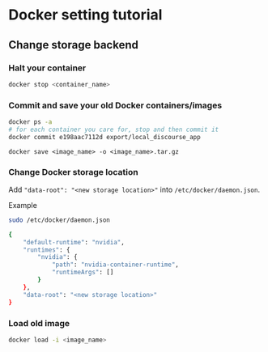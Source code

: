 # Docker setting tutorial

## Change storage backend

### Halt your container
```bash
docker stop <container_name>
```

### Commit and save your old Docker containers/images
```bash
docker ps -a
# for each container you care for, stop and then commit it
docker commit e198aac7112d export/local_discourse_app 
```
`docker save <image_name> -o <image_name>.tar.gz
`

### Change Docker storage location
Add `"data-root": "<new storage location>"` into `/etc/docker/daemon.json`.

Example
```bash
sudo /etc/docker/daemon.json

{
    "default-runtime": "nvidia",
    "runtimes": {
        "nvidia": {
            "path": "nvidia-container-runtime",
            "runtimeArgs": []
        }
    },
    "data-root": "<new storage location>"
}
```

### Load old image
```bash
docker load -i <image_name>
```